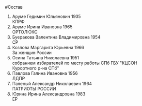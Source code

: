 #Состав
1. Аруме Гедимин Юльянович 1935   
    КПРФ
2. Аруме Ирина Ивановна 1965   
    ОРТОЛЮКС
3. Буеракова Валентина Владимировна 1954   
    СР
4. Козлова Маргарита Юрьевна 1966   
    За женщин России
5. Осина Татьяна Николаевна 1951   
    собранием избирателей по месту работы СПб ГБУ "КЦСОН Курортного р-на СПб"
6. Павлова Галина Ивановна 1956   
    ЛДПР
7. Паленый Александр Николаевич 1964   
    ПАТРИОТЫ РОССИИ
8. Юрина Ирина Александровна 1983   
    ЕР
